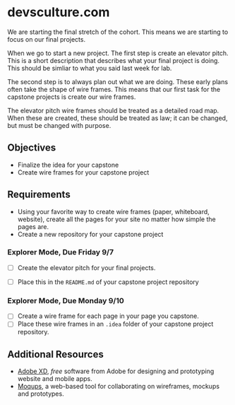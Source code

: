 # devsculture.com

We are starting the final stretch of the cohort. This means we are starting to focus on our final projects. 

When we go to start a new project. The first step is create an elevator pitch. This is a short description that describes what your final project is doing. This should be simliar to what you said last week for lab.

The second step is to always plan out what we are doing. These early plans often take the shape of wire frames. This means that our first task for the capstone projects is create our wire frames.

The elevator pitch wire frames should be treated as a detailed road map. When these are created, these should be treated as law; it can be changed, but must be changed with purpose.

## Objectives

* Finalize the idea for your capstone
* Create wire frames for your capstone project

## Requirements

* Using your favorite way to create wire frames (paper, whiteboard, website), create all the pages for your site no matter how simple the pages are. 
* Create a new repository for your capstone project

### Explorer Mode, Due Friday 9/7

* [ ] Create the elevator pitch for your final projects. 
* [ ] Place this in the `README.md` of your capstone project repository 


### Explorer Mode, Due Monday 9/10
* [ ] Create a wire frame for each page in your page you capstone. 
* [ ] Place these wire frames in an `.idea` folder of your capstone project repository.

## Additional Resources

- [Adobe XD](https://www.adobe.com/products/xd.html), _free_ software from Adobe for designing and prototyping website and mobile apps.
- [Moqups](https://moqups.com/), a web-based tool for collaborating on wireframes, mockups and prototypes.

